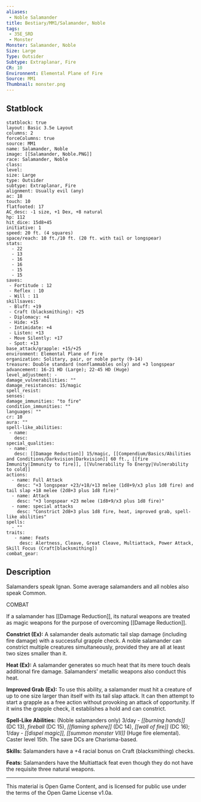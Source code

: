```yaml
---
aliases:
 - Noble Salamander
title: Bestiary/MM1/Salamander, Noble
tags: 
 - 35E_SRD
 - Monster
Monster: Salamander, Noble
Size: Large
Type: Outsider
Subtype: Extraplanar, Fire
CR: 10
Environnent: Elemental Plane of Fire
Source: MM1
Thumbnail: monster.png
---
```


## Statblock

```statblock
statblock: true
layout: Basic 3.5e Layout
columns: 2
forceColumns: true
source: MM1 
name: Salamander, Noble
image: [[Salamander, Noble.PNG]]
race: Salamander, Noble
class: 
level: 
size: Large
type: Outsider
subtype: Extraplanar, Fire
alignment: Usually evil (any)
ac: 18
touch: 10
flatfooted: 17
AC_desc: -1 size, +1 Dex, +8 natural
hp: 112
hit_dice: 15d8+45
initiative: 1
speed: 20 ft. (4 squares)
space/reach: 10 ft./10 ft. (20 ft. with tail or longspear)
stats:
  - 22
  - 13
  - 16
  - 16
  - 15
  - 15
saves:
 - Fortitude : 12
 - Reflex : 10
 - Will : 11
skillsaves:
 - Bluff: +19
 - Craft (blacksmithing): +25
 - Diplomacy: +4
 - Hide: +15
 - Intimidate: +4
 - Listen: +13
 - Move Silently: +17
 - Spot: +13
base_attack/grapple: +15/+25
environment: Elemental Plane of Fire
organization: Solitary, pair, or noble party (9-14)
treasure: Double standard (nonflammables only) and +3 longspear
advancement: 16-21 HD (Large); 22-45 HD (Huge)
level_adjustment: -
damage_vulnerabilities: ""
damage_resistances: 15/magic
spell_resist: 
senses: 
damage_immunities: "to fire"
condition_immunities: ""
languages: ""
cr: 10
aura: ""
spell-like_abilities:
 - name: 
   desc: 
special_qualities:
 - name:
   desc: [[Damage Reduction]] 15/magic, [[Compendium/Basics/Abilities and Conditions/Darkvision|Darkvision]] 60 ft., [[fire Immunity|Immunity to fire]], [[Vulnerability To Energy|Vulnerability to cold]] 
actions:
  - name: Full Attack
    desc: "+3 longspear +23/+18/+13 melee (1d8+9/x3 plus 1d8 fire) and tail slap +18 melee (2d8+3 plus 1d8 fire)"
  - name: Attack
    desc: "+3 longspear +23 melee (1d8+9/x3 plus 1d8 fire)"
  - name: special attacks
    desc: "Constrict 2d8+3 plus 1d8 fire, heat, improved grab, spell-like abilities"
spells:
  - ""
traits:
   - name: Feats
     desc: Alertness, Cleave, Great Cleave, Multiattack, Power Attack, Skill Focus (Craft[blacksmithing])
combat_gear:  
```

## Description



Salamanders speak Ignan. Some average salamanders and all nobles also speak Common.

COMBAT

If a salamander has [[Damage Reduction]], its natural weapons are treated as magic weapons for the purpose of overcoming [[Damage Reduction]].


**Constrict (Ex):** A salamander deals automatic tail slap damage (including fire damage) with a successful grapple check. A noble salamander can constrict multiple creatures simultaneously, provided they are all at least two sizes smaller than it.


**Heat (Ex):** A salamander generates so much heat that its mere touch deals additional fire damage. Salamanders' metallic weapons also conduct this heat.


**Improved Grab (Ex):** To use this ability, a salamander must hit a creature of up to one size larger than itself with its tail slap attack. It can then attempt to start a grapple as a free action without provoking an attack of opportunity. If it wins the grapple check, it establishes a hold and can constrict.


**Spell-Like Abilities:** (Noble salamanders only) 3/day - *[[burning hands]]* (DC 13), *fireball* (DC 15), *[[flaming sphere]]* (DC 14), *[[wall of fire]]* (DC 16); 1/day - *[[dispel magic]], [[summon monster VII]]* (Huge fire elemental). Caster level 15th. The save DCs are Charisma-based.


**Skills:** Salamanders have a +4 racial bonus on Craft (blacksmithing) checks.


**Feats:** Salamanders have the Multiattack feat even though they do not have the requisite three natural weapons.

---

This material is Open Game Content, and is licensed for public use under the terms of the Open Game License v1.0a.
